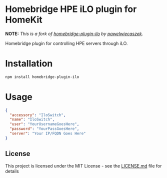 # Homebridge HPE iLO plugin for HomeKit

**NOTE:** _This is a fork of [homebridge-plugin-ilo](https://github.com/pawelwiecaszek/homebridge-plugin-ilo) by [pawelwiecaszek](https://github.com/pawelwiecaszek)._

Homebridge plugin for controlling HPE servers through iLO.

# Installation

```sh
npm install homebridge-plugin-ilo
```

# Usage

```json
{
  "accessory": "IloSwitch",
  "name": "IloSwitch",
  "user": "YourUsernameGoesHere",
  "password": "YourPassGoesHere",
  "server": "Your IP/FQDN Goes Here"
}
```

## License

This project is licensed under the MIT License - see the [LICENSE.md](LICENSE.md) file for details
